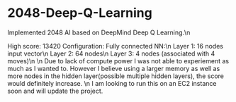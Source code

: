 # 2048-Deep-Q-Learning
Implemented 2048 AI based on DeepMind Deep Q Learning.\n

High score: 13420
Configuration: Fully connected NN:\n
Layer 1: 16 nodes input vector\n
Layer 2: 64 nodes\n
Layer 3: 4 nodes (associated with 4 moves)\n
\n
Due to lack of compute power I was not able to experiement as much as I wanted to. However I believe using a larger memory as well as more nodes in the hidden layer(possible multiple hidden layers), the score would definitely increase. \n
I am looking to run this on an EC2 instance soon and will update the project.
